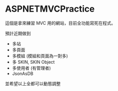 # ASPNETMVCPractice

這個是拿來練習 MVC 用的網站，目前全功能寫死在程式。

預計近期做到
- 多站
- 多頁面
- 多模組 (模組和頁面為一對多)
- 多 SKIN, SKIN Object
- 多使用者 (有管理者)
- JsonAsDB

並希望以上全都可以動態調整